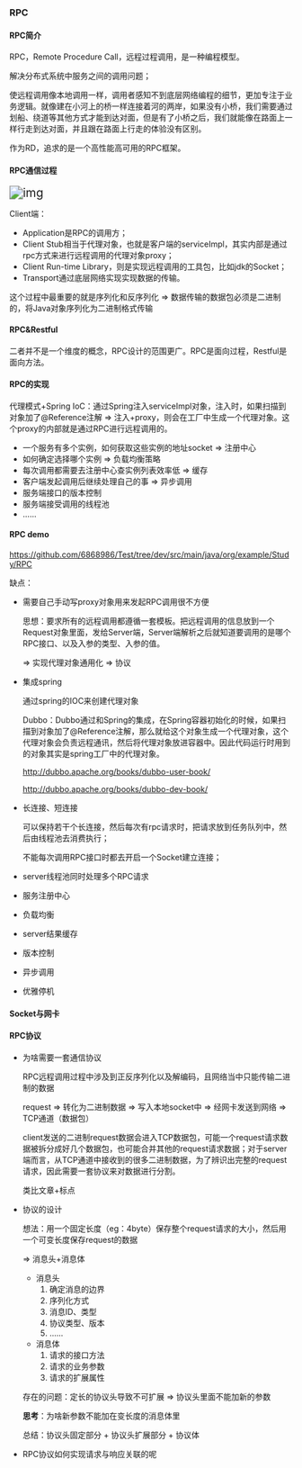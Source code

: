 ### RPC

#### RPC简介

RPC，Remote Procedure Call，远程过程调用，是一种编程模型。

解决分布式系统中服务之间的调用问题；

使远程调用像本地调用一样，调用者感知不到底层网络编程的细节，更加专注于业务逻辑。就像建在小河上的桥一样连接着河的两岸，如果没有小桥，我们需要通过划船、绕道等其他方式才能到达对面，但是有了小桥之后，我们就能像在路面上一样行走到达对面，并且跟在路面上行走的体验没有区别。

作为RD，追求的是一个高性能高可用的RPC框架。

#### RPC通信过程

<img src="https://upload-images.jianshu.io/upload_images/7143349-9e00bb104b9e3867.png?imageMogr2/auto-orient/strip|imageView2/2/format/webp" alt="img" style="zoom:150%;" />

Client端：

- Application是RPC的调用方；
- Client Stub相当于代理对象，也就是客户端的serviceImpl，其实内部是通过rpc方式来进行远程调用的代理对象proxy；
- Client Run-time Library，则是实现远程调用的工具包，比如jdk的Socket；
- Transport通过底层网络实现实现数据的传输。

这个过程中最重要的就是序列化和反序列化 => 数据传输的数据包必须是二进制的，将Java对象序列化为二进制格式传输

#### RPC&Restful

二者并不是一个维度的概念，RPC设计的范围更广。RPC是面向过程，Restful是面向方法。

#### RPC的实现

代理模式+Spring IoC：通过Spring注入serviceImpl对象，注入时，如果扫描到对象加了@Reference注解 => 注入+proxy，则会在工厂中生成一个代理对象。这个proxy的内部就是通过RPC进行远程调用的。

- 一个服务有多个实例，如何获取这些实例的地址socket => 注册中心
- 如何确定选择哪个实例 => 负载均衡策略
- 每次调用都需要去注册中心查实例列表效率低 => 缓存
- 客户端发起调用后继续处理自己的事 => 异步调用
- 服务端接口的版本控制
- 服务端接受调用的线程池
- ......

#### RPC demo

https://github.com/6868986/Test/tree/dev/src/main/java/org/example/Study/RPC

缺点：

- 需要自己手动写proxy对象用来发起RPC调用很不方便

  思想：要求所有的远程调用都遵循一套模板。把远程调用的信息放到一个Request对象里面，发给Server端，Server端解析之后就知道要调用的是哪个RPC接口、以及入参的类型、入参的值。

  => 实现代理对象通用化 => 协议

- 集成spring

  通过spring的IOC来创建代理对象

  Dubbo：Dubbo通过和Spring的集成，在Spring容器初始化的时候，如果扫描到对象加了@Reference注解，那么就给这个对象生成一个代理对象，这个代理对象会负责远程通讯，然后将代理对象放进容器中。因此代码运行时用到的对象其实是spring工厂中的代理对象。

  http://dubbo.apache.org/books/dubbo-user-book/

  http://dubbo.apache.org/books/dubbo-dev-book/

- 长连接、短连接

  可以保持若干个长连接，然后每次有rpc请求时，把请求放到任务队列中，然后由线程池去消费执行；

  不能每次调用RPC接口时都去开启一个Socket建立连接；

- server线程池同时处理多个RPC请求

- 服务注册中心

- 负载均衡

- server结果缓存

- 版本控制

- 异步调用

- 优雅停机

#### Socket与网卡

#### RPC协议

- 为啥需要一套通信协议

  RPC远程调用过程中涉及到正反序列化以及解编码，且网络当中只能传输二进制的数据

  request => 转化为二进制数据 => 写入本地socket中 => 经网卡发送到网络 => TCP通道（数据包）

  client发送的二进制request数据会进入TCP数据包，可能一个request请求数据被拆分成好几个数据包，也可能合并其他的request请求数据；对于server端而言，从TCP通道中接收到的很多二进制数据，为了辨识出完整的request请求，因此需要一套协议来对数据进行分割。

  类比文章+标点

- 协议的设计

  想法：用一个固定长度（eg：4byte）保存整个request请求的大小，然后用一个可变长度保存request的数据

  => 消息头+消息体

  - 消息头
    1. 确定消息的边界
    2. 序列化方式
    3. 消息ID、类型
    4. 协议类型、版本
    5. ......
  - 消息体
    1. 请求的接口方法
    2. 请求的业务参数
    3. 请求的扩展属性

  存在的问题：定长的协议头导致不可扩展 => 协议头里面不能加新的参数

  **思考**：为啥新参数不能加在变长度的消息体里

  总结：协议头固定部分 + 协议头扩展部分 + 协议体

- RPC协议如何实现请求与响应关联的呢

































